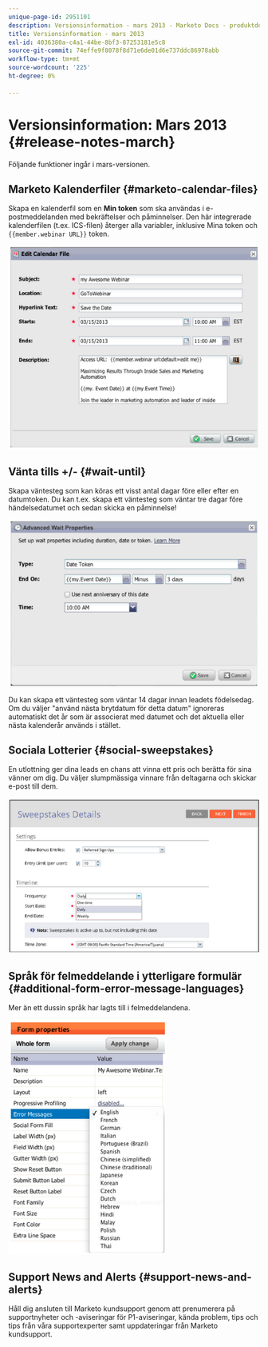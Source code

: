 ```yaml
---
unique-page-id: 2951101
description: Versionsinformation - mars 2013 - Marketo Docs - produktdokumentation
title: Versionsinformation - mars 2013
exl-id: 4036380a-c4a1-44be-8bf3-87253181e5c8
source-git-commit: 74effe9f8078f8d71e6de01d6e737ddc86978abb
workflow-type: tm+mt
source-wordcount: '225'
ht-degree: 0%

---
```


# Versionsinformation: Mars 2013 {#release-notes-march}

Följande funktioner ingår i mars-versionen.

## Marketo Kalenderfiler {#marketo-calendar-files}

Skapa en kalenderfil som en **Min token** som ska användas i e-postmeddelanden med bekräftelser och påminnelser. Den här integrerade kalenderfilen (t.ex. ICS-filen) återger alla variabler, inklusive Mina token och `{{member.webinar URL}}` token.

![](assets/image2014-9-22-15-3a35-3a24.png)

## Vänta tills +/- {#wait-until}

Skapa väntesteg som kan köras ett visst antal dagar före eller efter en datumtoken. Du kan t.ex. skapa ett väntesteg som väntar tre dagar före händelsedatumet och sedan skicka en påminnelse!

![](assets/image2014-9-22-15-3a35-3a44.png)

Du kan skapa ett väntesteg som väntar 14 dagar innan leadets födelsedag. Om du väljer &quot;använd nästa brytdatum för detta datum&quot; ignoreras automatiskt det år som är associerat med datumet och det aktuella eller nästa kalenderår används i stället.

## Sociala Lotterier {#social-sweepstakes}

En utlottning ger dina leads en chans att vinna ett pris och berätta för sina vänner om dig. Du väljer slumpmässiga vinnare från deltagarna och skickar e-post till dem.

![](assets/image2014-9-22-15-3a36-3a55.png)

## Språk för felmeddelande i ytterligare formulär {#additional-form-error-message-languages}

Mer än ett dussin språk har lagts till i felmeddelandena.

![](assets/image2014-9-22-15-3a37-3a25.png)

## Support News and Alerts {#support-news-and-alerts}

Håll dig ansluten till Marketo kundsupport genom att prenumerera på supportnyheter och -aviseringar för P1-aviseringar, kända problem, tips och tips från våra supportexperter samt uppdateringar från Marketo kundsupport.
